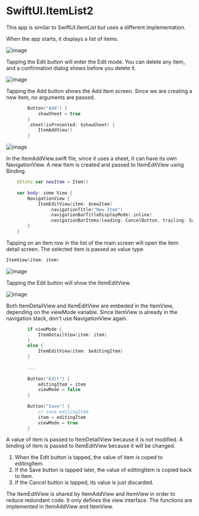 # SwiftUI.ItemList2

This app is similar to SwiftUI.ItemList but uses a different implementation.

When the app starts, it displays a list of items.

![image](https://user-images.githubusercontent.com/15805568/140473435-b13cb68c-9663-49ec-a31d-06fed7a9cbe8.png)

Tapping the Edit button will enter the Edit mode. You can delete any item, and a confirmation dialog shows before you delete it.

![image](https://user-images.githubusercontent.com/15805568/140473676-c0372d8b-7b1a-471d-ac57-52f07122a784.png)

Tapping the Add button shows the Add Item screen. Since we are creating a new item, no arguments are passed.

```swift
        Button("Add") {
            showSheet = true
        }
        .sheet(isPresented: $showSheet) {
            ItemAddView()
        }
```

![image](https://user-images.githubusercontent.com/15805568/140474084-9b129411-5abc-4bdf-927d-a027b198ba24.png)

In the ItemAddView.swift file, since it uses a sheet, it can have its own NavigationView. A new Item is created and passed to ItemEditView using Binding.

```swift
    @State var newItem = Item()
    
    var body: some View {
        NavigationView {
            ItemEditView(item: $newItem)
                .navigationTitle("New Item")
                .navigationBarTitleDisplayMode(.inline)
                .navigationBarItems(leading: CancelButton, trailing: SaveButton)
        }
    }
```

Tapping on an item row in the list of the main screen will open the item detail screen. The selected item is passed as value type.

```swift
ItemView(item: item)
```

![image](https://user-images.githubusercontent.com/15805568/140474724-503538bc-ed07-4c9d-b019-f91b897b39c4.png)

Tapping the Edit button will show the ItemEditView.

![image](https://user-images.githubusercontent.com/15805568/140474991-9ce02796-dc2f-4952-88c2-ca87668169d0.png)

Both ItemDetailView and ItemEditView are embeded in the ItemView, depending on the viewMode variable. Since ItemView is already in the navigation stack, don't use NavigationView again.

```swift
        if viewMode {
            ItemDetailView(item: item)
        }
        else {
            ItemEditView(item: $editingItem)
        }
        
        ...
        
        Button("Edit") {
            editingItem = item
            viewMode = false
        }
        
        Button("Save") {
            // save editingItem
            item = editingItem
            viewMode = true
        }
```

A value of item is passed to ItemDetailView because it is not modified. A binding of item is passed to ItemEditView because it will be changed. 
1. When the Edit button is tapped, the value of item is coped to editingItem.
2. If the Save button is tapped later, the value of editingItem is copied back to item.
3. If the Cancel button is tapped, its value is just discarded.

The ItemEditView is shared by ItemAddView and ItemView in order to reduce redundant code. It only defines the view interface. The functions are implemented in ItemAddView and ItemView.
